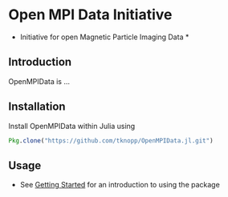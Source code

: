 # Open MPI Data Initiative

* Initiative for open Magnetic Particle Imaging Data *

## Introduction

OpenMPIData is ...

## Installation

Install OpenMPIData within Julia using

```julia
Pkg.clone("https://github.com/tknopp/OpenMPIData.jl.git")
```

## Usage

  * See [Getting Started](@ref) for an introduction to using the package

